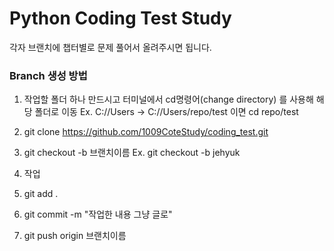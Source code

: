 # Python Coding Test Study

각자 브랜치에 챕터별로 문제 풀어서 올려주시면 됩니다.

### Branch 생성 방법

1. 작업할 폴더 하나 만드시고 터미널에서 cd명령어(change directory) 를 사용해 해당 폴더로 이동 Ex. C://Users -> C://Users/repo/test 이면 cd repo/test

2. git clone https://github.com/1009CoteStudy/coding_test.git

3. git checkout -b 브랜치이름 Ex. git checkout -b jehyuk

4. 작업

5. git add .

6. git commit -m "작업한 내용 그냥 글로"

7. git push origin 브랜치이름
